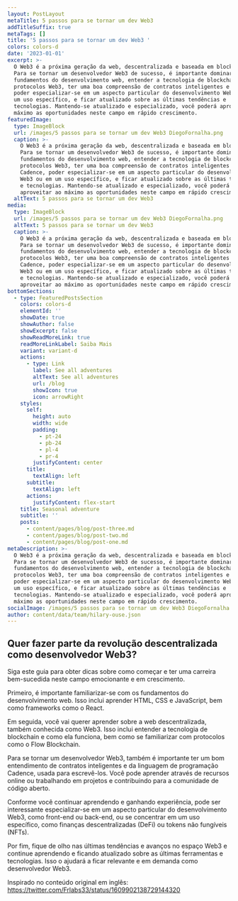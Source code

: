 ```yaml
---
layout: PostLayout
metaTitle: 5 passos para se tornar um dev Web3
addTitleSuffix: true
metaTags: []
title: '5 passos para se tornar um dev Web3 '
colors: colors-d
date: '2023-01-01'
excerpt: >-
  O Web3 é a próxima geração da web, descentralizada e baseada em blockchain.
  Para se tornar um desenvolvedor Web3 de sucesso, é importante dominar os
  fundamentos do desenvolvimento web, entender a tecnologia de blockchain e os
  protocolos Web3, ter uma boa compreensão de contratos inteligentes e Cadence,
  poder especializar-se em um aspecto particular do desenvolvimento Web3 ou em
  um uso específico, e ficar atualizado sobre as últimas tendências e
  tecnologias. Mantendo-se atualizado e especializado, você poderá aproveitar ao
  máximo as oportunidades neste campo em rápido crescimento.
featuredImage:
  type: ImageBlock
  url: /images/5 passos para se tornar um dev Web3 DiegoFornalha.png
  caption: >-
    O Web3 é a próxima geração da web, descentralizada e baseada em blockchain.
    Para se tornar um desenvolvedor Web3 de sucesso, é importante dominar os
    fundamentos do desenvolvimento web, entender a tecnologia de blockchain e os
    protocolos Web3, ter uma boa compreensão de contratos inteligentes e
    Cadence, poder especializar-se em um aspecto particular do desenvolvimento
    Web3 ou em um uso específico, e ficar atualizado sobre as últimas tendências
    e tecnologias. Mantendo-se atualizado e especializado, você poderá
    aproveitar ao máximo as oportunidades neste campo em rápido crescimento.
  altText: 5 passos para se tornar um dev Web3
media:
  type: ImageBlock
  url: /images/5 passos para se tornar um dev Web3 DiegoFornalha.png
  altText: 5 passos para se tornar um dev Web3
  caption: >-
    O Web3 é a próxima geração da web, descentralizada e baseada em blockchain.
    Para se tornar um desenvolvedor Web3 de sucesso, é importante dominar os
    fundamentos do desenvolvimento web, entender a tecnologia de blockchain e os
    protocolos Web3, ter uma boa compreensão de contratos inteligentes e
    Cadence, poder especializar-se em um aspecto particular do desenvolvimento
    Web3 ou em um uso específico, e ficar atualizado sobre as últimas tendências
    e tecnologias. Mantendo-se atualizado e especializado, você poderá
    aproveitar ao máximo as oportunidades neste campo em rápido crescimento.
bottomSections:
  - type: FeaturedPostsSection
    colors: colors-d
    elementId: ''
    showDate: true
    showAuthor: false
    showExcerpt: false
    showReadMoreLink: true
    readMoreLinkLabel: Saiba Mais
    variant: variant-d
    actions:
      - type: Link
        label: See all adventures
        altText: See all adventures
        url: /blog
        showIcon: true
        icon: arrowRight
    styles:
      self:
        height: auto
        width: wide
        padding:
          - pt-24
          - pb-24
          - pl-4
          - pr-4
        justifyContent: center
      title:
        textAlign: left
      subtitle:
        textAlign: left
      actions:
        justifyContent: flex-start
    title: Seasonal adventure
    subtitle: ''
    posts:
      - content/pages/blog/post-three.md
      - content/pages/blog/post-two.md
      - content/pages/blog/post-one.md
metaDescription: >-
  O Web3 é a próxima geração da web, descentralizada e baseada em blockchain.
  Para se tornar um desenvolvedor Web3 de sucesso, é importante dominar os
  fundamentos do desenvolvimento web, entender a tecnologia de blockchain e os
  protocolos Web3, ter uma boa compreensão de contratos inteligentes e Cadence,
  poder especializar-se em um aspecto particular do desenvolvimento Web3 ou em
  um uso específico, e ficar atualizado sobre as últimas tendências e
  tecnologias. Mantendo-se atualizado e especializado, você poderá aproveitar ao
  máximo as oportunidades neste campo em rápido crescimento.
socialImage: /images/5 passos para se tornar um dev Web3 DiegoFornalha.png
author: content/data/team/hilary-ouse.json
---
```

## Quer fazer parte da revolução descentralizada como desenvolvedor Web3? 

Siga este guia para obter dicas sobre como começar e ter uma carreira bem-sucedida neste campo emocionante e em crescimento.

Primeiro, é importante familiarizar-se com os fundamentos do desenvolvimento web. Isso inclui aprender HTML, CSS e JavaScript, bem como frameworks como o React.

Em seguida, você vai querer aprender sobre a web descentralizada, também conhecida como Web3. Isso inclui entender a tecnologia de blockchain e como ela funciona, bem como se familiarizar com protocolos como o Flow Blockchain.

Para se tornar um desenvolvedor Web3, também é importante ter um bom entendimento de contratos inteligentes e da linguagem de programação Cadence, usada para escrevê-los. Você pode aprender através de recursos online ou trabalhando em projetos e contribuindo para a comunidade de código aberto.

Conforme você continuar aprendendo e ganhando experiência, pode ser interessante especializar-se em um aspecto particular do desenvolvimento Web3, como front-end ou back-end, ou se concentrar em um uso específico, como finanças descentralizadas (DeFi) ou tokens não fungíveis (NFTs).

Por fim, fique de olho nas últimas tendências e avanços no espaço Web3 e continue aprendendo e ficando atualizado sobre as últimas ferramentas e tecnologias. Isso o ajudará a ficar relevante e em demanda como desenvolvedor Web3.

Inspirado no conteúdo original em inglês: https://twitter.com/Frlabs33/status/1609902138729144320

